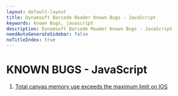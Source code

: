 ```yaml
---
layout: default-layout
title: Dynamsoft Barcode Reader Known Bugs - JavaScript
keywords: known Bugs, javascript
description: Dynamsoft Barcode Reader Known Bugs - JavaScript
needAutoGenerateSidebar: false
noTitleIndex: true
---
```


# KNOWN BUGS - JavaScript

1. [Total canvas memory use exceeds the maximum limit on IOS](total-canvas-memory-use-exceeds-the-maximum-limit.html)